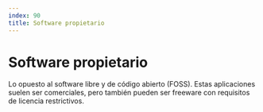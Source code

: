 ```yaml
---
index: 90
title: Software propietario
---
```

# Software propietario 

Lo opuesto al software libre y de código abierto (FOSS). Estas aplicaciones suelen ser comerciales, pero también pueden ser freeware con requisitos de licencia restrictivos.